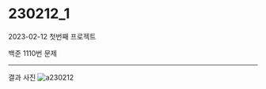 # 230212_1
2023-02-12 첫번째 프로젝트

백준 1110번 문제

-------------

결과 사진
![a230212](https://user-images.githubusercontent.com/125181086/218300290-cfe307da-8c87-409b-8825-e9a7f417aff8.PNG)
